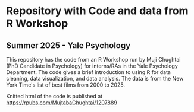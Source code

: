 # Repository with Code and data from R Workshop
## Summer 2025 - Yale Psychology

This repository has the code from an R Workshop run by Muji Chughtai (PhD Candidate in Psychology) for interns/RAs in the Yale Psychology Department. The code gives a brief introduction to using R for data cleaning, data visualization, and data analysis. The data is from the New York Time's list of best films from 2000 to 2025.

Knitted html of the code is published at https://rpubs.com/MujtabaChughtai/1207889
